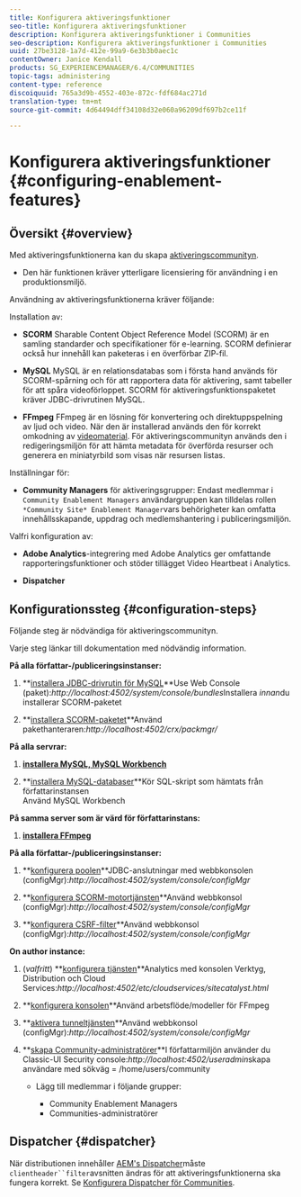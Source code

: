 ```yaml
---
title: Konfigurera aktiveringsfunktioner
seo-title: Konfigurera aktiveringsfunktioner
description: Konfigurera aktiveringsfunktioner i Communities
seo-description: Konfigurera aktiveringsfunktioner i Communities
uuid: 27be3128-1a7d-412e-99a9-6e3b3b0aec1c
contentOwner: Janice Kendall
products: SG_EXPERIENCEMANAGER/6.4/COMMUNITIES
topic-tags: administering
content-type: reference
discoiquuid: 765a3d9b-4552-403e-872c-fdf684ac271d
translation-type: tm+mt
source-git-commit: 4d64494dff34108d32e060a96209df697b2ce11f

---
```



# Konfigurera aktiveringsfunktioner {#configuring-enablement-features}

## Översikt {#overview}

Med aktiveringsfunktionerna kan du skapa [aktiveringscommunityn](overview.md#enablement-community).

* Den här funktionen kräver ytterligare licensiering för användning i en produktionsmiljö.

Användning av aktiveringsfunktionerna kräver följande:

Installation av:

* **SCORM** Sharable Content Object Reference Model (SCORM) är en samling standarder och specifikationer för e-learning. SCORM definierar också hur innehåll kan paketeras i en överförbar ZIP-fil.

* **MySQL** MySQL är en relationsdatabas som i första hand används för SCORM-spårning och för att rapportera data för aktivering, samt tabeller för att spåra videoförloppet. SCORM för aktiveringsfunktionspaketet kräver JDBC-drivrutinen MySQL.

* **FFmpeg** FFmpeg är en lösning för konvertering och direktuppspelning av ljud och video. När den är installerad används den för korrekt omkodning av [videomaterial](../../help/sites-authoring/default-components-foundation.md#video). För aktiveringscommunityn används den i redigeringsmiljön för att hämta metadata för överförda resurser och generera en miniatyrbild som visas när resursen listas.

Inställningar för:

* **Community Managers** för aktiveringsgrupper: Endast medlemmar i `Community Enablement Managers` användargruppen kan tilldelas rollen `*Community Site* Enablement Manager`vars behörigheter kan omfatta innehållsskapande, uppdrag och medlemshantering i publiceringsmiljön.

Valfri konfiguration av:

* **Adobe Analytics**-integrering med Adobe Analytics ger omfattande rapporteringsfunktioner och stöder tillägget Video Heartbeat i Analytics.

* **Dispatcher**

## Konfigurationssteg {#configuration-steps}

Följande steg är nödvändiga för aktiveringscommunityn.

Varje steg länkar till dokumentation med nödvändig information.

**På alla författar-/publiceringsinstanser:**

1. **[installera JDBC-drivrutin för MySQL](deploy-communities.md#jdbc-driver-for-mysql)**Use Web Console (paket):*http://localhost:4502/system/console/bundles*Installera *innan*du installerar SCORM-paketet

1. **[installera SCORM-paketet](deploy-communities.md#scorm-package)**Använd pakethanteraren:*http://localhost:4502/crx/packmgr/*

**På alla servrar:**

1. **[installera MySQL, MySQL Workbench](mysql.md)**

1. **[installera MySQL-databaser](mysql.md#database-setup)**Kör SQL-skript som hämtats från författarinstansen\
   Använd MySQL Workbench

**På samma server som är värd för författarinstans:**

1. **[installera FFmpeg](ffmpeg.md)**

**På alla författar-/publiceringsinstanser:**

1. **[konfigurera poolen](mysql.md#configure-jdbc-connections)**JDBC-anslutningar med webbkonsolen (configMgr):*http://localhost:4502/system/console/configMgr*

1. **[konfigurera SCORM-motortjänsten](mysql.md#aem-communities-scormengine-service)**Använd webbkonsol (configMgr):*http://localhost:4502/system/console/configMgr*

1. **[konfigurera CSRF-filter](mysql.md#adobe-granite-csrf-filter)**Använd webbkonsol (configMgr):*http://localhost:4502/system/console/configMgr*

**On author instance:**

1. (*valfritt*) **[konfigurera tjänsten](analytics.md)**Analytics med konsolen Verktyg, Distribution och Cloud Services:*http://localhost:4502/etc/cloudservices/sitecatalyst.html*

1. **[konfigurera konsolen](ffmpeg.md#configure-ffmpeg-transcoding-service)**Använd arbetsflöde/modeller för FFmpeg

1. **[aktivera tunneltjänsten](deploy-communities.md#tunnel-service-on-author)**Använd webbkonsol (configMgr):*http://localhost:4502/system/console/configMgr*

1. **[skapa Community-administratörer](users.md#creating-community-members)**I författarmiljön använder du Classic-UI Security console:*http://localhost:4502/useradmin*skapa användare med sökväg = /home/users/community

   * Lägg till medlemmar i följande grupper:

      * Community Enablement Managers
      * Communities-administratörer

## Dispatcher {#dispatcher}

När distributionen innehåller [AEM&#39;s Dispatcher](https://helpx.adobe.com/experience-manager/dispatcher/using/dispatcher.html)måste `clientheader``filter`avsnitten ändras för att aktiveringsfunktionerna ska fungera korrekt. Se [Konfigurera Dispatcher för Communities](dispatcher.md#enablement).
